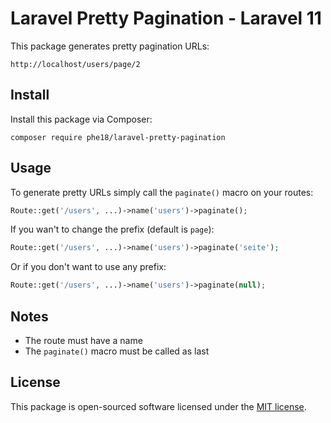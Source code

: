 # Laravel Pretty Pagination - Laravel 11

This package generates pretty pagination URLs:

```
http://localhost/users/page/2
```

## Install

Install this package via Composer:

```
composer require phe18/laravel-pretty-pagination
```

## Usage

To generate pretty URLs simply call the ```paginate()``` macro on your routes:

```php
Route::get('/users', ...)->name('users')->paginate();
```

If you wan't to change the prefix (default is ```page```):

```php
Route::get('/users', ...)->name('users')->paginate('seite');
```

Or if you don't want to use any prefix:

```php
Route::get('/users', ...)->name('users')->paginate(null);
```

## Notes

- The route must have a name
- The ```paginate()``` macro must be called as last

## License

This package is open-sourced software licensed under the [MIT license](https://opensource.org/licenses/MIT).
